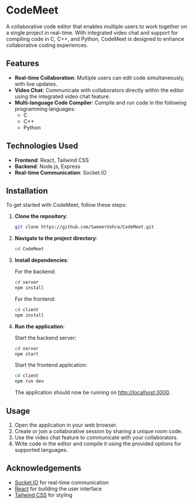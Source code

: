 # CodeMeet

A collaborative code editor that enables multiple users to work together on a single project in real-time. With integrated video chat and support for compiling code in C, C++, and Python, CodeMeet is designed to enhance collaborative coding experiences.

## Features

- **Real-time Collaboration**: Multiple users can edit code simultaneously, with live updates.
- **Video Chat**: Communicate with collaborators directly within the editor using the integrated video chat feature.
- **Multi-language Code Compiler**: Compile and run code in the following programming languages:
  - C
  - C++
  - Python

## Technologies Used

- **Frontend**: React, Tailwind CSS
- **Backend**: Node.js, Express
- **Real-time Communication**: Socket.IO

## Installation

To get started with CodeMeet, follow these steps:

1. **Clone the repository**:

   ```bash
   git clone https://github.com/SameerVohra/CodeMeet.git
   ```

2. **Navigate to the project directory**:

   ```bash
   cd CodeMeet
   ```

3. **Install dependencies**:

   For the backend:

   ```bash
   cd server
   npm install
   ```

   For the frontend:

   ```bash
   cd client
   npm install
   ```

4. **Run the application**:

   Start the backend server:

   ```bash
   cd server
   npm start
   ```

   Start the frontend application:

   ```bash
   cd client
   npm run dev
   ```

   The application should now be running on [http://localhost:3000](http://localhost:3000).

## Usage

1. Open the application in your web browser.
2. Create or join a collaborative session by sharing a unique room code.
3. Use the video chat feature to communicate with your collaborators.
4. Write code in the editor and compile it using the provided options for supported languages.

## Acknowledgements
- [Socket.IO](https://socket.io/) for real-time communication
- [React](https://reactjs.org/) for building the user interface
- [Tailwind CSS](https://tailwindcss.com/) for styling

